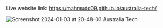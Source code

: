 Live website link: https://mahmudd09.github.io/australia-tech/

![Screenshot 2024-01-03 at 20-48-03 Australia Tech](https://github.com/Mahmudd09/australia-tech/assets/74853122/58cf74f4-f59b-4044-9cb8-7f29487dab32)
